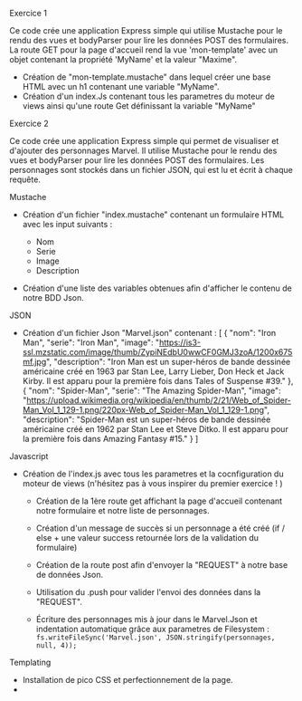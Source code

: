 Exercice 1 

Ce code crée une application Express simple qui utilise Mustache pour le rendu des vues et bodyParser pour lire les données POST des formulaires. La route GET pour la page d'accueil rend la vue 'mon-template' avec un objet contenant la propriété 'MyName' et la valeur "Maxime".

- Création de "mon-template.mustache" dans lequel créer une base HTML avec un h1 contenant une variable "MyName".
- Création d'un index.Js contenant tous les parametres du moteur de views ainsi qu'une route Get définissant la variable "MyName"




Exercice 2

Ce code crée une application Express simple qui permet de visualiser et d'ajouter des personnages Marvel. Il utilise Mustache pour le rendu des vues et bodyParser pour lire les données POST des formulaires. Les personnages sont stockés dans un fichier JSON, qui est lu et écrit à chaque requête.

Mustache
- Création d'un fichier "index.mustache" contenant un formulaire HTML avec les input suivants :
    - Nom
    - Serie
    - Image
    - Description

- Création d'une liste des variables obtenues afin d'afficher le contenu de notre BDD Json.


JSON
- Création d'un fichier Json "Marvel.json" contenant :
[
    {
        "nom": "Iron Man",
        "serie": "Iron Man",
        "image": "https://is3-ssl.mzstatic.com/image/thumb/ZypiNEdbU0wwCF0GMJ3zoA/1200x675mf.jpg",
        "description": "Iron Man est un super-héros de bande dessinée américaine créé en 1963 par Stan Lee, Larry Lieber, Don Heck et Jack Kirby. Il est apparu pour la première fois dans Tales of Suspense #39."
    },
    {
        "nom": "Spider-Man",
        "serie": "The Amazing Spider-Man",
        "image": "https://upload.wikimedia.org/wikipedia/en/thumb/2/21/Web_of_Spider-Man_Vol_1_129-1.png/220px-Web_of_Spider-Man_Vol_1_129-1.png",
        "description": "Spider-Man est un super-héros de bande dessinée américaine créé en 1962 par Stan Lee et Steve Ditko. Il est apparu pour la première fois dans Amazing Fantasy #15."
    }
]


Javascript
- Création de l'index.js avec tous les parametres et la cocnfiguration du moteur de views (n'hésitez pas à vous inspirer du premier exercice ! )

    - Création de la 1ère route get affichant la page d'accueil contenant notre formulaire et notre liste de personnages.
    - Création d'un message de succès si un personnage a été créé (if / else + une valeur success retournée lors de la validation du formulaire)
    
    - Création de la route post afin d'envoyer la "REQUEST" à notre base de données Json. 
    - Utilisation du .push pour valider l'envoi des données dans la "REQUEST".
    - Écriture des personnages mis à jour dans le Marvel.Json et indentation automatique grâce aux parametres de Filesystem :
        `fs.writeFileSync('Marvel.json', JSON.stringify(personnages, null, 4));`


Templating
- Installation de pico CSS et perfectionnement de la page.
- <link rel="stylesheet" href="https://unpkg.com/@picocss/pico@1.*/css/pico.min.css">
